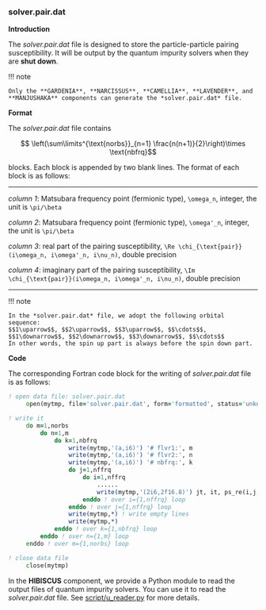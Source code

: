 ### solver.pair.dat

**Introduction**

The *solver.pair.dat* file is designed to store the particle-particle pairing susceptibility. It will be output by the quantum impurity solvers when they are **shut down**.

!!! note

    Only the **GARDENIA**, **NARCISSUS**, **CAMELLIA**, **LAVENDER**, and **MANJUSHAKA** components can generate the *solver.pair.dat* file.

**Format**

The *solver.pair.dat* file contains 

```math
 \left(\sum\limits^{\text{norbs}}_{n=1} \frac{n(n+1)}{2}\right)\times \text{nbfrq}
```

blocks. Each block is appended by two blank lines. The format of each block is as follows:

---

*column 1*: Matsubara frequency point (fermionic type), ``\omega_n``, integer, the unit is ``\pi/\beta``

*column 2*: Matsubara frequency point (fermionic type), ``\omega'_n``, integer, the unit is ``\pi/\beta``

*column 3*: real part of the pairing susceptibility, ``\Re \chi_{\text{pair}}(i\omega_n, i\omega'_n, i\nu_n)``, double precision

*column 4*: imaginary part of the pairing susceptibility, ``\Im \chi_{\text{pair}}(i\omega_n, i\omega'_n, i\nu_n)``, double precision

---

!!! note

    In the *solver.pair.dat* file, we adopt the following orbital sequence:
    $$1\uparrow$$, $$2\uparrow$$, $$3\uparrow$$, $$\cdots$$, $$1\downarrow$$, $$2\downarrow$$, $$3\downarrow$$, $$\cdots$$
    In other words, the spin up part is always before the spin down part.

**Code**

The corresponding Fortran code block for the writing of *solver.pair.dat* file is as follows:

```fortran
! open data file: solver.pair.dat
     open(mytmp, file='solver.pair.dat', form='formatted', status='unknown')

! write it
     do m=1,norbs
         do n=1,m
             do k=1,nbfrq
                 write(mytmp,'(a,i6)') '# flvr1:', m
                 write(mytmp,'(a,i6)') '# flvr2:', n
                 write(mytmp,'(a,i6)') '# nbfrq:', k
                 do j=1,nffrq
                     do i=1,nffrq
                         ......
                         write(mytmp,'(2i6,2f16.8)') jt, it, ps_re(i,j,k,n,m), ps_im(i,j,k,n,m)
                     enddo ! over i={1,nffrq} loop
                 enddo ! over j={1,nffrq} loop
                 write(mytmp,*) ! write empty lines
                 write(mytmp,*)
             enddo ! over k={1,nbfrq} loop
         enddo ! over n={1,m} loop
     enddo ! over m={1,norbs} loop

! close data file
     close(mytmp)
```

In the **HIBISCUS** component, we provide a Python module to read the output files of quantum impurity solvers. You can use it to read the *solver.pair.dat* file. See [script/u_reader.py](../ch07/reader.md) for more details.